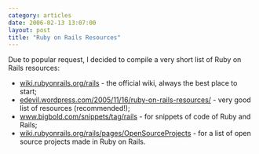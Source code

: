 ```yaml
---
category: articles
date: 2006-02-13 13:07:00
layout: post
title: "Ruby on Rails Resources"
---
```


Due to popular request, I decided to compile a very short list of Ruby on Rails resources:<ul><li><a href="http://wiki.rubyonrails.org/rails">wiki.rubyonrails.org/rails</a> - the official wiki, always the best place to start;</li><li><a href="http://edevil.wordpress.com/2005/11/16/ruby-on-rails-resources/">edevil.wordpress.com/2005/11/16/ruby-on-rails-resources/</a> - very good list of resources (recommended!);</li><li><a href="http://www.bigbold.com/snippets/tag/rails"/>www.bigbold.com/snippets/tag/rails</a> - for snippets of code of Ruby and Rails;<li><a href="http://wiki.rubyonrails.org/rails/pages/OpenSourceProjects">wiki.rubyonrails.org/rails/pages/OpenSourceProjects</a> - for a list of open source projects made in Ruby on Rails.
